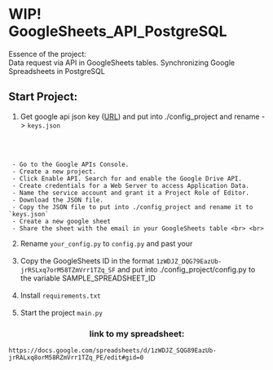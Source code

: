 # WIP!<br> GoogleSheets_API_PostgreSQL
Essence of the project:
<br>Data request via API in GoogleSheets tables. Synchronizing Google Spreadsheets in PostgreSQL

## Start Project:
1. Get google api json key ([URL](https://cloud.google.com/docs/authentication/getting-started)) and put into ./config_project and rename -> `keys.json`
<br> 
<br> 

     - Go to the Google APIs Console.
     - Create a new project.
     - Click Enable API. Search for and enable the Google Drive API.
     - Create credentials for a Web Server to access Application Data.
     - Name the service account and grant it a Project Role of Editor.
     - Download the JSON file.
     - Copy the JSON file to put into ./config_project and rename it to `keys.json`
     - Create a new google sheet
     - Share the sheet with the email in your GoogleSheets table <br> <br>

2. Rename `your_config.py` to `config.py` and past your <br> <br>
3. Copy the GoogleSheets ID in the format `1zWDJZ_DQG79EazUb-jrRSLxq7orM58TZmVrr1TZq_SF` and put into ./config_project/config.py to the variable SAMPLE_SPREADSHEET_ID <br> <br>
4. Install `requirements.txt` <br> <br>
5. Start the project `main.py`


### <center>link to my spreadsheet:

`https://docs.google.com/spreadsheets/d/1zWDJZ_SQG89EazUb-jrRALxq8orM58RZmVrr1TZq_PE/edit#gid=0`
